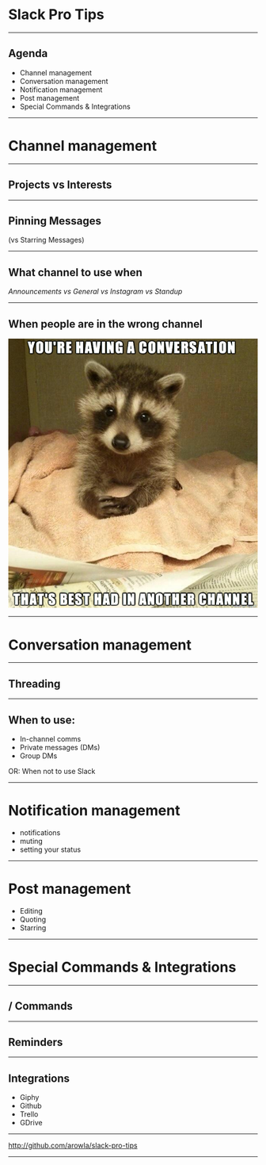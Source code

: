 # Slack Pro Tips

---

## Agenda

* Channel management
* Conversation management
* Notification management
* Post management
* Special Commands & Integrations

---

# Channel management

---

## Projects vs Interests

---

## Pinning Messages

(vs Starring Messages)

---

## What channel to use when

_Announcements vs General vs Instagram vs Standup_

---

## When people are in the wrong channel

![](assets/img/Raccoon.jpg)

---

# Conversation management

---

## Threading

---

## When to use:

- In-channel comms
- Private messages (DMs)
- Group DMs

OR: When not to use Slack

---

# Notification management

- notifications
- muting
- setting your status

--- 

# Post management
- Editing
- Quoting
- Starring

---

# Special Commands & Integrations

---

## / Commands

---

## Reminders

---

## Integrations

- Giphy
- Github
- Trello
- GDrive

---

http://github.com/arowla/slack-pro-tips

---
